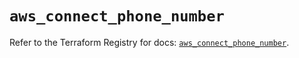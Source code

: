 # `aws_connect_phone_number`

Refer to the Terraform Registry for docs: [`aws_connect_phone_number`](https://registry.terraform.io/providers/hashicorp/aws/6.17.0/docs/resources/connect_phone_number).
